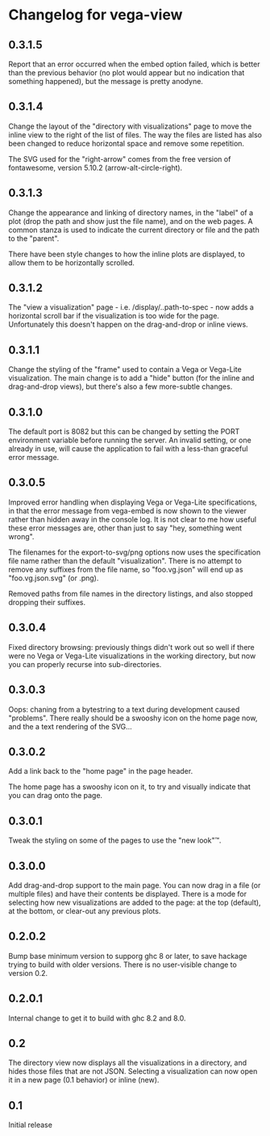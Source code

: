 # Changelog for vega-view

## 0.3.1.5

Report that an error occurred when the embed option failed, which is
better than the previous behavior (no plot would appear but no
indication that something happened), but the message is pretty anodyne.

## 0.3.1.4

Change the layout of the "directory with visualizations" page to move
the inline view to the right of the list of files. The way the files
are listed has also been changed to reduce horizontal space and remove
some repetition.

The SVG used for the "right-arrow" comes from the free version of
fontawesome, version 5.10.2 (arrow-alt-circle-right).

## 0.3.1.3

Change the appearance and linking of directory names, in the "label"
of a plot (drop the path and show just the file name), and on the web
pages. A common stanza is used to indicate the current directory or file
and the path to the "parent".

There have been style changes to how the inline plots are displayed,
to allow them to be horizontally scrolled.

## 0.3.1.2

The "view a visualization" page - i.e. /display/..path-to-spec - now
adds a horizontal scroll bar if the visualization is too wide for the
page. Unfortunately this doesn't happen on the drag-and-drop or inline
views.

## 0.3.1.1

Change the styling of the "frame" used to contain a Vega or Vega-Lite
visualization. The main change is to add a "hide" button (for the inline
and drag-and-drop views), but there's also a few more-subtle changes.

## 0.3.1.0

The default port is 8082 but this can be changed by setting the PORT
environment variable before running the server. An invalid setting, or
one already in use, will cause the application to fail with a less-than
graceful error message.

## 0.3.0.5

Improved error handling when displaying Vega or Vega-Lite specifications,
in that the error message from vega-embed is now shown to the viewer rather
than hidden away in the console log. It is not clear to me how useful these
error messages are, other than just to say "hey, something went wrong".

The filenames for the export-to-svg/png options now uses the specification
file name rather than the default "visualization". There is no attempt to
remove any suffixes from the file name, so "foo.vg.json" will end up as
"foo.vg.json.svg" (or .png).

Removed paths from file names in the directory listings, and also stopped
dropping their suffixes.

## 0.3.0.4

Fixed directory browsing: previously things didn't work out so well if
there were no Vega or Vega-Lite visualizations in the working directory,
but now you can properly recurse into sub-directories.

## 0.3.0.3

Oops: chaning from a bytestring to a text during development caused
"problems". There really should be a swooshy icon on the home page now,
and the a text rendering of the SVG...

## 0.3.0.2

Add a link back to the "home page" in the page header.

The home page has a swooshy icon on it, to try and visually indicate
that you can drag onto the page.

## 0.3.0.1

Tweak the styling on some of the pages to use the "new look"™.

## 0.3.0.0

Add drag-and-drop support to the main page. You can now drag in a file
(or multiple files) and have their contents be displayed. There is a mode
for selecting how new visualizations are added to the page: at the top
(default), at the bottom, or clear-out any previous plots.

## 0.2.0.2

Bump base minimum version to supporg ghc 8 or later, to save
hackage trying to build with older versions. There is no user-visible
change to version 0.2.

## 0.2.0.1

Internal change to get it to build with ghc 8.2 and 8.0.

## 0.2

The directory view now displays all the visualizations in a directory,
and hides those files that are not JSON. Selecting a visualization can
now open it in a new page (0.1 behavior) or inline (new).

## 0.1

Initial release

